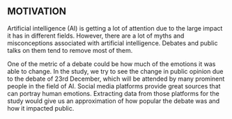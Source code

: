 ## MOTIVATION ##
Artificial intelligence (AI) is getting a lot of attention due to the large impact it has in different fields. However, there are a lot of myths and misconceptions associated with artificial intelligence. Debates and public talks on them tend to remove most of them.

One of the metric of a debate could be how much of the emotions it was able to change. In the study, we try to see the change in public opinion due to the debate of 23rd December, which will be attended by many prominent people in the field of AI.
Social media platforms provide great sources that can portray human emotions. Extracting data from those platforms for the study would give us an approximation of how popular the debate was and how it impacted public.
